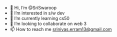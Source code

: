 - 👋 Hi, I’m @SriSwaroop
- 👀 I’m interested in s/w dev
- 🌱 I’m currently learning cs50
- 💞️ I’m looking to collaborate on web 3
- 📫 How to reach me srinivas.erram13@gmail.com

<!---
SriSwaroop/SriSwaroop is a ✨ special ✨ repository because its `README.md` (this file) appears on your GitHub profile.
You can click the Preview link to take a look at your changes.
--->
